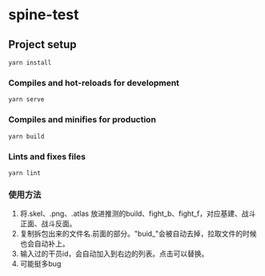 # spine-test

## Project setup
```
yarn install
```

### Compiles and hot-reloads for development
```
yarn serve
```

### Compiles and minifies for production
```
yarn build
```

### Lints and fixes files
```
yarn lint
```

### 使用方法
1. 将.skel、.png、.atlas 放进推测的build、fight_b、fight_f，对应基建、战斗正面、战斗反面。
2. 复制拆包出来的文件名.前面的部分。"buid_"会被自动去掉，拉取文件的时候也会自动补上。
3. 输入过的干员id，会自动加入到右边的列表。点击可以替换。
4. 可能挺多bug

